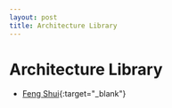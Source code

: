 ```yaml
---
layout: post
title: Architecture Library
---
```


# Architecture Library


* [Feng Shui](https://en.wikipedia.org/wiki/Feng_shui){:target="_blank"}




